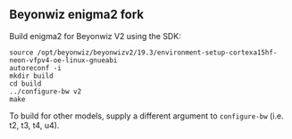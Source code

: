 Beyonwiz enigma2 fork
---------------------

Build enigma2 for Beyonwiz V2 using the SDK:

    source /opt/beyonwiz/beyonwizv2/19.3/environment-setup-cortexa15hf-neon-vfpv4-oe-linux-gnueabi
    autoreconf -i
    mkdir build
    cd build
    ../configure-bw v2
    make

To build for other models, supply a different argument to `configure-bw` (i.e. t2, t3, t4, u4).
